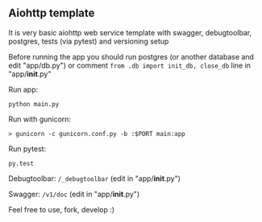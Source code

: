 ## Aiohttp template

It is very basic aiohttp web service template with swagger, 
debugtoolbar, postgres, tests (via pytest) and versioning setup  

Before running the app you should run postgres 
(or another database and edit "app/db.py") or 
comment ```from .db import init_db, close_db``` line 
in "app/__init__.py"

Run app:
```
python main.py
```

Run with gunicorn:
```
> gunicorn -c gunicorn.conf.py -b :$PORT main:app 
```

Run pytest:
```
py.test
```

Debugtoolbar: ```/_debugtoolbar``` (edit in "app/__init__.py")

Swagger: ```/v1/doc``` (edit in "app/__init__.py")


Feel free to use, fork, develop :)
